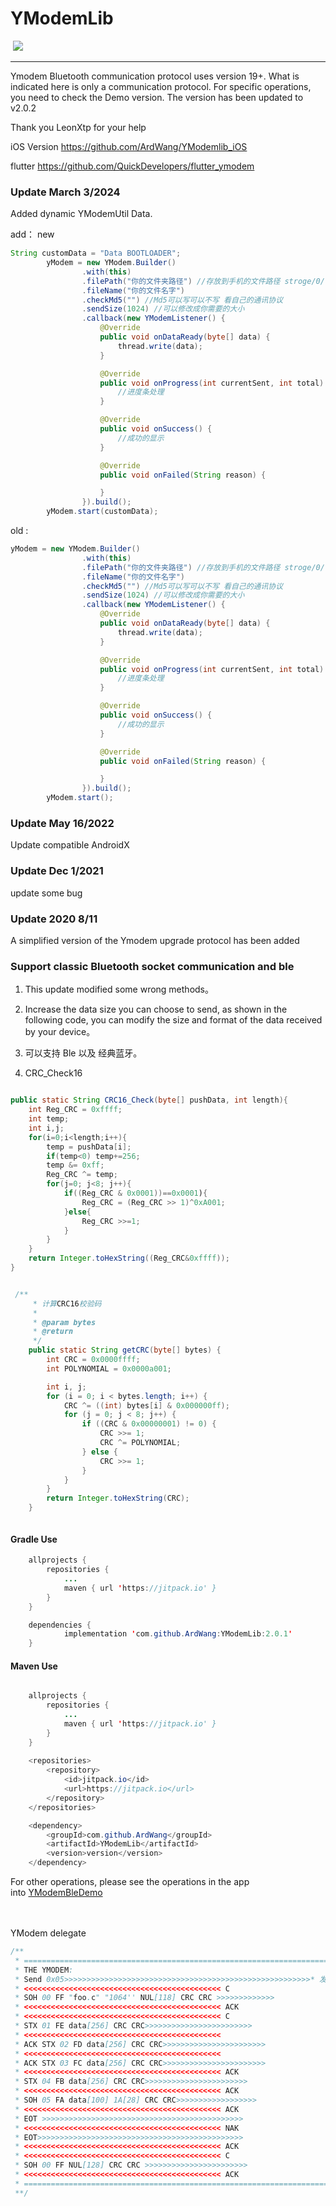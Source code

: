 # YModemLib <br>
<a href="https://developer.android.com/index.html" rel="nofollow"><img src="https://camo.githubusercontent.com/4e7c3559fec3db6e04cd6d800d00fe6515f75260/68747470733a2f2f696d672e736869656c64732e696f2f62616467652f706c6174666f726d2d616e64726f69642d627269676874677265656e2e737667" alt="" data-canonical-src="https://img.shields.io/badge/platform-android-brightgreen.svg" style="max-width:100%;"></a> [![](https://jitpack.io/v/ArdWang/YModemLib.svg)](https://jitpack.io/#ArdWang/YModemLib)
<br>

----------------------
Ymodem Bluetooth communication protocol uses version 19+. What is indicated here is only a communication protocol. For specific operations, you need to check the Demo version. The version has been updated to v2.0.2

Thank you LeonXtp for your help

iOS Version https://github.com/ArdWang/YModemlib_iOS

flutter https://github.com/QuickDevelopers/flutter_ymodem

### Update March 3/2024

Added dynamic YModemUtil Data.

add： new
```java
String customData = "Data BOOTLOADER";
        yModem = new YModem.Builder()
                .with(this)
                .filePath("你的文件夹路径") //存放到手机的文件路径 stroge/0/.../xx.bin 这种路径
                .fileName("你的文件名字")
                .checkMd5("") //Md5可以写可以不写 看自己的通讯协议
                .sendSize(1024) //可以修改成你需要的大小
                .callback(new YModemListener() {
                    @Override
                    public void onDataReady(byte[] data) {
                        thread.write(data);
                    }

                    @Override
                    public void onProgress(int currentSent, int total) {
                        //进度条处理
                    }

                    @Override
                    public void onSuccess() {
                        //成功的显示
                    }

                    @Override
                    public void onFailed(String reason) {

                    }
                }).build();
        yModem.start(customData);

```

old :

```java
yModem = new YModem.Builder()
                .with(this)
                .filePath("你的文件夹路径") //存放到手机的文件路径 stroge/0/.../xx.bin 这种路径
                .fileName("你的文件名字")
                .checkMd5("") //Md5可以写可以不写 看自己的通讯协议
                .sendSize(1024) //可以修改成你需要的大小
                .callback(new YModemListener() {
                    @Override
                    public void onDataReady(byte[] data) {
                        thread.write(data);
                    }

                    @Override
                    public void onProgress(int currentSent, int total) {
                        //进度条处理
                    }

                    @Override
                    public void onSuccess() {
                        //成功的显示
                    }

                    @Override
                    public void onFailed(String reason) {

                    }
                }).build();
        yModem.start();
```



### Update May 16/2022

Update compatible AndroidX

### Update Dec 1/2021

update some bug

### Update 2020 8/11

A simplified version of the Ymodem upgrade protocol has been added


### Support classic Bluetooth socket communication and ble

1. This update modified some wrong methods。

2. Increase the data size you can choose to send, as shown in the following code, you can modify the size and format of the data received by your device。

3. 可以支持 Ble 以及 经典蓝牙。

4. CRC_Check16
```java

public static String CRC16_Check(byte[] pushData, int length){
	int Reg_CRC = 0xffff;
	int temp;
	int i,j;
	for(i=0;i<length;i++){
		temp = pushData[i];
		if(temp<0) temp+=256;
		temp &= 0xff;
		Reg_CRC ^= temp;
		for(j=0; j<8; j++){
			if((Reg_CRC & 0x0001))==0x0001){
				Reg_CRC = (Reg_CRC >> 1)^0xA001;
			}else{
				Reg_CRC >>=1;
			}
		}
	}
	return Integer.toHexString((Reg_CRC&0xffff));
}


 /**
     * 计算CRC16校验码
     *
     * @param bytes
     * @return
     */
    public static String getCRC(byte[] bytes) {
        int CRC = 0x0000ffff;
        int POLYNOMIAL = 0x0000a001;

        int i, j;
        for (i = 0; i < bytes.length; i++) {
            CRC ^= ((int) bytes[i] & 0x000000ff);
            for (j = 0; j < 8; j++) {
                if ((CRC & 0x00000001) != 0) {
                    CRC >>= 1;
                    CRC ^= POLYNOMIAL;
                } else {
                    CRC >>= 1;
                }
            }
        }
        return Integer.toHexString(CRC);
    }



```





#### Gradle Use <br/>

```java
	allprojects {
		repositories {
			...
			maven { url 'https://jitpack.io' }
		}
	}
```


```java
	dependencies {
	        implementation 'com.github.ArdWang:YModemLib:2.0.1'
	}

```

#### Maven Use <br/>

```java

	allprojects {
		repositories {
			...
			maven { url 'https://jitpack.io' }
		}
	}
	
	<repositories>
		<repository>
		    <id>jitpack.io</id>
		    <url>https://jitpack.io</url>
		</repository>
	</repositories>
```

```java
	<dependency>
	    <groupId>com.github.ArdWang</groupId>
	    <artifactId>YModemLib</artifactId>
	    <version>version</version>
	</dependency>

```

For other operations, please see the operations in the app<br/>
into [YModemBleDemo](https://github.com/ArdWang/YModemBleUpdate "悬停显示")

<br><br>
YModem delegate
```java
/**
 * ========================================================================================
 * THE YMODEM:
 * Send 0x05>>>>>>>>>>>>>>>>>>>>>>>>>>>>>>>>>>>>>>>>>>>>>>>>>>>>>>>* 发送0x05
 * <<<<<<<<<<<<<<<<<<<<<<<<<<<<<<<<<<<<<<<<<<<< C
 * SOH 00 FF "foo.c" "1064'' NUL[118] CRC CRC >>>>>>>>>>>>>
 * <<<<<<<<<<<<<<<<<<<<<<<<<<<<<<<<<<<<<<<<<<<< ACK
 * <<<<<<<<<<<<<<<<<<<<<<<<<<<<<<<<<<<<<<<<<<<< C
 * STX 01 FE data[256] CRC CRC>>>>>>>>>>>>>>>>>>>>>>>>
 * <<<<<<<<<<<<<<<<<<<<<<<<<<<<<<<<<<<<<<<<<<<<
 * ACK STX 02 FD data[256] CRC CRC>>>>>>>>>>>>>>>>>>>>>>>
 * <<<<<<<<<<<<<<<<<<<<<<<<<<<<<<<<<<<<<<<<<<<<
 * ACK STX 03 FC data[256] CRC CRC>>>>>>>>>>>>>>>>>>>>>>>
 * <<<<<<<<<<<<<<<<<<<<<<<<<<<<<<<<<<<<<<<<<<<< ACK
 * STX 04 FB data[256] CRC CRC>>>>>>>>>>>>>>>>>>>>>>>
 * <<<<<<<<<<<<<<<<<<<<<<<<<<<<<<<<<<<<<<<<<<<< ACK
 * SOH 05 FA data[100] 1A[28] CRC CRC>>>>>>>>>>>>>>>>>>
 * <<<<<<<<<<<<<<<<<<<<<<<<<<<<<<<<<<<<<<<<<<<< ACK
 * EOT >>>>>>>>>>>>>>>>>>>>>>>>>>>>>>>>>>>>>>>>>>>>>
 * <<<<<<<<<<<<<<<<<<<<<<<<<<<<<<<<<<<<<<<<<<<< NAK
 * EOT>>>>>>>>>>>>>>>>>>>>>>>>>>>>>>>>>>>>>>>>>>>>>>
 * <<<<<<<<<<<<<<<<<<<<<<<<<<<<<<<<<<<<<<<<<<<< ACK
 * <<<<<<<<<<<<<<<<<<<<<<<<<<<<<<<<<<<<<<<<<<<< C
 * SOH 00 FF NUL[128] CRC CRC >>>>>>>>>>>>>>>>>>>>>>>
 * <<<<<<<<<<<<<<<<<<<<<<<<<<<<<<<<<<<<<<<<<<<< ACK
 * ===========================================================================================
 **/

```
